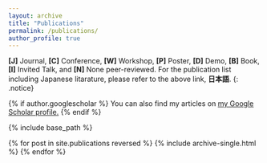 ```yaml
---
layout: archive
title: "Publications"
permalink: /publications/
author_profile: true
---
```


**[J]** Journal, **[C]** Conference, **[W]** Workshop, **[P]** Poster, **[D]** Demo, **[B]** Book, **[I]** Invited Talk, and **[N]** None peer-reviewed. For the publication list including Japanese litarature, please refer to the above link, **日本語**.
{: .notice}

{% if author.googlescholar %}
  You can also find my articles on <u><a href="{{author.googlescholar}}">my Google Scholar profile</a>.</u>
{% endif %}

{% include base_path %}

{% for post in site.publications reversed %}
  {% include archive-single.html %}
{% endfor %}
